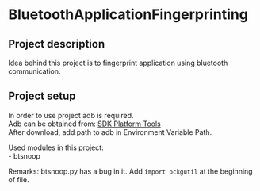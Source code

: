 # BluetoothApplicationFingerprinting

## Project description
Idea behind this project is to fingerprint application using bluetooth communication.

## Project setup
In order to use project adb is required.  
Adb can be obtained from: [SDK Platform Tools](https://developer.android.com/studio/releases/platform-tools)  
After download, add path to adb in Environment Variable Path.

Used modules in this project:  
\- btsnoop

Remarks: btsnoop.py has a bug in it. Add `import pckgutil` at the beginning of file.